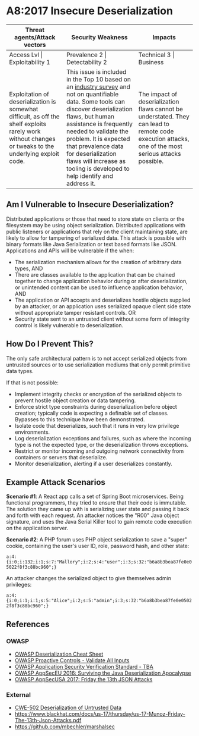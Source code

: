 # A8:2017 Insecure Deserialization

| Threat agents/Attack vectors | Security Weakness           | Impacts               |
| -- | -- | -- |
| Access Lvl \| Exploitability 1 | Prevalence 2 \| Detectability 2 | Technical 3 \| Business |
| Exploitation of deserialization is somewhat difficult, as off the shelf exploits rarely work without changes or tweaks to the underlying exploit code. | This issue is included in the Top 10 based on an [industry survey](https://owasp.blogspot.com/2017/08/owasp-top-10-2017-project-update.html) and not on quantifiable data. Some tools can discover deserialization flaws, but human assistance is frequently needed to validate the problem. It is expected that prevalence data for deserialization flaws will increase as tooling is developed to help identify and address it. | The impact of deserialization flaws cannot be understated. They can lead to remote code execution attacks, one of the most serious attacks possible. |

## Am I Vulnerable to Insecure Deserialization?

Distributed applications or those that need to store state on clients or the filesystem may be using object serialization. Distributed applications with public listeners or applications that rely on the client maintaining state, are likely to allow for tampering of serialized data. This attack is possible with binary formats like Java Serialization or text based formats like JSON. Applications and APIs will be vulnerable if the when:
* The serialization mechanism allows for the creation of arbitrary data types, AND
* There are classes available to the application that can be chained together to change application behavior during or after deserialization, or unintended content can be used to influence application behavior, AND
* The application or API accepts and deserializes hostile objects supplied by an attacker, or an application uses serialized opaque client side state without appropriate tamper resistant controls. OR
* Security state sent to an untrusted client without some form of integrity control is likely vulnerable to deserialization.

## How Do I Prevent This?

The only safe architectural pattern is to not accept serialized objects from untrusted sources or to use serialization mediums that only permit primitive data types.

If that is not possible:
* Implement integrity checks or encryption of the serialized objects to prevent hostile object creation or data tampering.
* Enforce strict type constraints during deserialization before object creation; typically code is expecting a definable set of classes. Bypasses to this technique have been demonstrated.
* Isolate code that deserializes, such that it runs in very low privilege environments.
* Log deserialization exceptions and failures, such as where the incoming type is not the expected type, or the deserialization throws exceptions.
* Restrict or monitor incoming and outgoing network connectivity from containers or servers that deserialize.
* Monitor deserialization, alerting if a user deserializes constantly.

## Example Attack Scenarios​

**Scenario #1**: A React app calls a set of Spring Boot microservices. Being functional programmers, they tried to ensure that their code is immutable. The solution they came up with is serializing user state and passing it back and forth with each request. An attacker notices the "R00" Java object signature, and uses the Java Serial Killer tool to gain remote code execution on the application server.

**Scenario #2**: A PHP forum uses PHP object serialization to save a "super" cookie, containing the user's user ID, role, password hash, and other state:

`a:4:{i:0;i:132;i:1;s:7:"Mallory";i:2;s:4:"user";i:3;s:32:"b6a8b3bea87fe0e05022f8f3c88bc960";}`

An attacker changes the serialized object to give themselves admin privileges:

`a:4:{i:0;i:1;i:1;s:5:"Alice";i:2;s:5:"admin";i:3;s:32:"b6a8b3bea87fe0e05022f8f3c88bc960";}`

## References

### OWASP

* [OWASP Deserialization Cheat Sheet](https://www.owasp.org/index.php/Deserialization_Cheat_Sheet)
* [OWASP Proactive Controls - Validate All Inputs](https://www.owasp.org/index.php/OWASP_Proactive_Controls#4:_Validate_All_Inputs)
* [OWASP Application Security Verification Standard - TBA](https://www.owasp.org/index.php/Category:OWASP_Application_Security_Verification_Standard_Project#tab=Home)
* [OWASP AppSecEU 2016: Surviving the Java Deserialization Apocalypse](https://www.slideshare.net/cschneider4711/surviving-the-java-deserialization-apocalypse-owasp-appseceu-2016)
* [OWASP AppSecUSA 2017: Friday the 13th JSON Attacks](https://speakerdeck.com/pwntester/friday-the-13th-json-attacks)

### External

* [CWE-502 Deserialization of Untrusted Data](https://cwe.mitre.org/data/definitions/502.html)
* https://www.blackhat.com/docs/us-17/thursday/us-17-Munoz-Friday-The-13th-Json-Attacks.pdf
* https://github.com/mbechler/marshalsec
